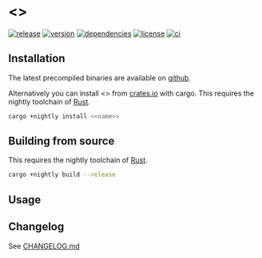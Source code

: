 # <<name>>

[![release](https://img.shields.io/github/v/release/<<github>>?logo=github&style=flat-square)](https://github.com/<<github>>/releases)
[![version](https://img.shields.io/crates/v/<<name>>?logo=rust&style=flat-square)][Crate]
[![dependencies](https://img.shields.io/librariesio/release/cargo/<<name>>?style=flat-square)](https://libraries.io/cargo/<<name>>)
[![license](https://img.shields.io/badge/license-MPL--2.0-blue?style=flat-square)](https://www.mozilla.org/en-US/MPL/2.0)
[![ci](https://img.shields.io/github/workflow/status/<<github>>/ci?label=ci&logo=github-actions&style=flat-square)](https://github.com/<<github>>/actions?query=workflow:ci)


## Installation

The latest precompiled binaries are available on [github](https://github.com/<<github>>/releases/latest).

Alternatively you can install <<name>> from [crates.io][Crate] with cargo.
This requires the nightly toolchain of [Rust].

```sh
cargo +nightly install <<name>>
```


## Building from source

This requires the nightly toolchain of [Rust].

```sh
cargo +nightly build --release
```


## Usage


## Changelog
See [CHANGELOG.md](https://github.com/<<github>>/blob/main/CHANGELOG.md)


[Crate]: https://crates.io/crates/<<name>>
[Rust]: https://www.rust-lang.org/tools/install
